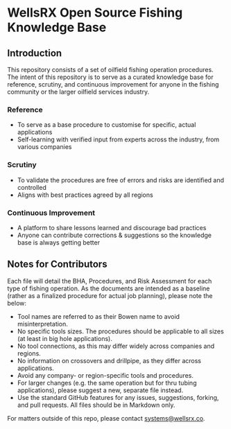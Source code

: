 # WellsRX Open Source Fishing Knowledge Base

## Introduction

This repository consists of a set of oilfield fishing operation procedures. The intent of this repository is to serve as a curated knowledge base for reference, scrutiny, and continuous improvement for anyone in the fishing community or the larger oilfield services industry.

### Reference
  * To serve as a base procedure to customise for specific, actual applications
  * Self-learning with verified input from experts across the industry, from various companies

### Scrutiny
  * To validate the procedures are free of errors and risks are identified and controlled
  * Aligns with best practices agreed by all regions

### Continuous Improvement
  * A platform to share lessons learned and discourage bad practices
  * Anyone can contribute corrections & suggestions so the knowledge base is always getting better

## Notes for Contributors

Each file will detail the BHA, Procedures, and Risk Assessment for each type of fishing operation. As the documents are intended as a baseline (rather as a finalized procedure for actual job planning), please note the below:
* Tool names are referred to as their Bowen name to avoid misinterpretation.
* No specific tools sizes. The procedures should be applicable to all sizes (at least in big hole applications).
* No tool connections, as this may differ widely across companies and regions.
* No information on crossovers and drillpipe, as they differ across applications.
* Avoid any company- or region-specific tools and procedures.
* For larger changes (e.g. the same operation but for thru tubing applications), please suggest a new, separate file instead.
* Use the standard GitHub features for any issues, suggestions, forking, and pull requests. All files should be in Markdown only.

For matters outside of this repo, please contact systems@wellsrx.co.
